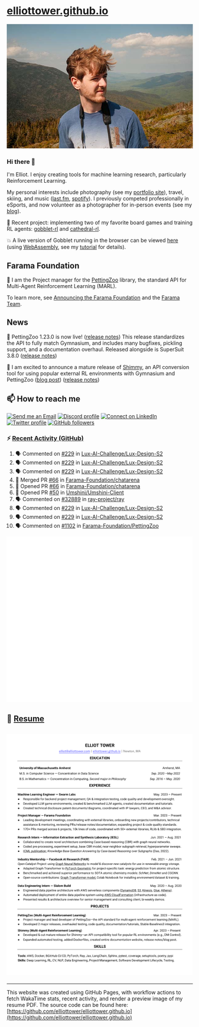 # [elliottower.github.io](https://github.com/elliottower/elliottower.github.io)

[![A wild Elliot on Mt Washington](https://raw.githubusercontent.com/elliottower/elliottower.github.io/main/src/jpg/DSCF7539-600px.jpg?raw=true)](https://raw.githubusercontent.com/elliottower/elliottower.github.io/main/src/jpg/DSCF7539.jpg?raw=true)

### Hi there 👋

I'm Elliot. I enjoy creating tools for machine learning research, particularly Reinforcement Learning.

My personal interests include photography (see my [portfolio site](https://www.elliottower.com/)), travel, skiing, and music ([last.fm](https://www.last.fm/user/ajsdlfkwer), [spotify](https://open.spotify.com/user/12132818380)). I previously competed professionally in eSports, and now volunteer as a photographer for in-person events (see my [blog](https://www.elliottower.com/stories/?category=events)).

🤖 Recent project: implementing two of my favorite board games and training RL agents: [gobblet-rl](https://github.com/elliottower/gobblet-rl) and [cathedral-rl](https://github.com/elliottower/cathedral-rl). 

💥 A live version of Gobblet running in the browser can be viewed [here](https://elliottower.github.io/gobblet-rl/) (using [WebAssembly](https://webassembly.org/), see my [tutorial](https://github.com/elliottower/gobblet-rl/blob/main/tutorials/WebAssembly/web_assembly.md) for details).

## Farama Foundation

🚀 I am the Project manager for the [PettingZoo](https://github.com/Farama-Foundation/PettingZoo) library, the standard API for Multi-Agent Reinforcement Learning (MARL). 

To learn more, see [Announcing the Farama Foundation](https://farama.org/Announcing-The-Farama-Foundation) and the [Farama Team](https://farama.org/team).

## News

🎉 PettingZoo 1.23.0 is now live! ([release notes](https://github.com/Farama-Foundation/PettingZoo/releases/tag/1.23.0)) This release standardizes the API to fully match Gymnasium, and includes many bugfixes, pickling support, and a documentation overhaul. Released alongside is SuperSuit 3.8.0 ([release notes](https://github.com/Farama-Foundation/SuperSuit/releases/tag/3.8.0)) 

<!-- ![GitHub Release Date](https://img.shields.io/github/release-date/Farama-Foundation/PettingZoo) -->

🎉 I am excited to announce a mature release of [Shimmy](https://github.com/Farama-Foundation/Shimmy), an API conversion tool for using popular external RL environments with Gymnasium and PettingZoo ([blog post](https://farama.org/Announcing-Shimmy)) ([release notes](https://github.com/Farama-Foundation/Shimmy/releases/tag/v1.0.0)) 

## 📫 How to reach me

 [![Send me an Email](https://img.shields.io/badge/email-elliot%40elliottower.com-blue)](mailto:elliot@elliottower.com)
 [![Discord profile](https://img.shields.io/badge/Discord-7289DA?style=flat&logo=discord&logoColor=white)](https://discord.com/users/83091537923145728)
 [![Connect on LinkedIn](https://img.shields.io/badge/--linkedin?label=LinkedIn&logo=LinkedIn&style=social)](https://www.linkedin.com/in/elliot-tower)
 [![Twitter profile](https://img.shields.io/twitter/follow/elliottower?style=social)](https://twitter.com/ElliotTower/)
 [![GitHub followers](https://img.shields.io/github/followers/elliottower?style=social)](https://github.com/elliottower/)

### ⚡ [Recent Activity (GitHub)](https://github.com/elliottower)

<!--START_SECTION:activity-->
1. 🗣 Commented on [#229](https://github.com/Lux-AI-Challenge/Lux-Design-S2/issues/229#issuecomment-1732335247) in [Lux-AI-Challenge/Lux-Design-S2](https://github.com/Lux-AI-Challenge/Lux-Design-S2)
2. 🗣 Commented on [#229](https://github.com/Lux-AI-Challenge/Lux-Design-S2/issues/229#issuecomment-1731327099) in [Lux-AI-Challenge/Lux-Design-S2](https://github.com/Lux-AI-Challenge/Lux-Design-S2)
3. 🗣 Commented on [#229](https://github.com/Lux-AI-Challenge/Lux-Design-S2/issues/229#issuecomment-1731314941) in [Lux-AI-Challenge/Lux-Design-S2](https://github.com/Lux-AI-Challenge/Lux-Design-S2)
4. 🎉 Merged PR [#66](https://github.com/Farama-Foundation/chatarena/pull/66) in [Farama-Foundation/chatarena](https://github.com/Farama-Foundation/chatarena)
5. 💪 Opened PR [#66](https://github.com/Farama-Foundation/chatarena/pull/66) in [Farama-Foundation/chatarena](https://github.com/Farama-Foundation/chatarena)
6. 💪 Opened PR [#50](https://github.com/Umshini/Umshini-Client/pull/50) in [Umshini/Umshini-Client](https://github.com/Umshini/Umshini-Client)
7. 🗣 Commented on [#32889](https://github.com/ray-project/ray/issues/32889#issuecomment-1729975267) in [ray-project/ray](https://github.com/ray-project/ray)
8. 🗣 Commented on [#229](https://github.com/Lux-AI-Challenge/Lux-Design-S2/issues/229#issuecomment-1727816007) in [Lux-AI-Challenge/Lux-Design-S2](https://github.com/Lux-AI-Challenge/Lux-Design-S2)
9. 🗣 Commented on [#229](https://github.com/Lux-AI-Challenge/Lux-Design-S2/issues/229#issuecomment-1727794699) in [Lux-AI-Challenge/Lux-Design-S2](https://github.com/Lux-AI-Challenge/Lux-Design-S2)
10. 🗣 Commented on [#1102](https://github.com/Farama-Foundation/PettingZoo/issues/1102#issuecomment-1723479117) in [Farama-Foundation/PettingZoo](https://github.com/Farama-Foundation/PettingZoo)
<!--END_SECTION:activity-->


<picture>
  <a href="https://metrics.lecoq.io/insights?user=elliottower">
   <img src="/github-metrics.svg" alt="Metrics">
  </a>
</picture>

## 📄 [Resume](https://elliottower.github.io/src/pdf/resume.pdf)

<!-- PDF-TO-MARKDOWN:START -->
![Page 1](src/png/page1.png "Page 1")
---
<!-- PDF-TO-MARKDOWN:END -->

----

This website was created using GitHub Pages, with workflow actions to fetch WakaTime stats, recent activity, and render a preview image of my resume PDF. The source code can be found here: [https://github.com/elliottower/elliottower.github.io](https://github.com/elliottower/elliottower.github.io)
